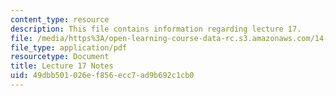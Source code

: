 ```yaml
---
content_type: resource
description: This file contains information regarding lecture 17.
file: /media/https%3A/open-learning-course-data-rc.s3.amazonaws.com/14-581-international-economics-i-spring-2013/49dbb501026ef856ecc7ad9b692c1cb0_MIT14_581S13_classnotes17.pdf
file_type: application/pdf
resourcetype: Document
title: Lecture 17 Notes
uid: 49dbb501-026e-f856-ecc7-ad9b692c1cb0
---
```

